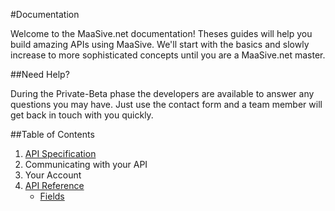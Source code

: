 #Documentation

Welcome to the MaaSive.net documentation!  Theses guides will help you build amazing APIs using MaaSive.  We'll start with the basics and slowly increase to more sophisticated concepts until you are a MaaSive.net master.

##Need Help?

During the Private-Beta phase the developers are available to answer any questions you may have. Just use the contact form and a team member will get back in touch with you quickly.


##Table of Contents

1. [API Specification](/specification)
2. Communicating with your API
3. Your Account
4. [API Reference](/reference)
    - [Fields](/reference/fields)